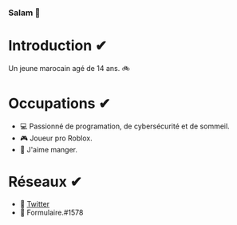 ### Salam 👋
# Introduction ✔
Un jeune marocain agé de 14 ans. 🚲

# Occupations ✔
- 💻 Passionné de programation, de cybersécurité et de sommeil.
- 🎮 Joueur pro Roblox.
- 🍩 J'aime manger.

# Réseaux ✔
- 🎈 <a href="https://https://twitter.com/REDA_AMEZ">Twitter</a> 
- 🎈 Formulaire.#1578 
